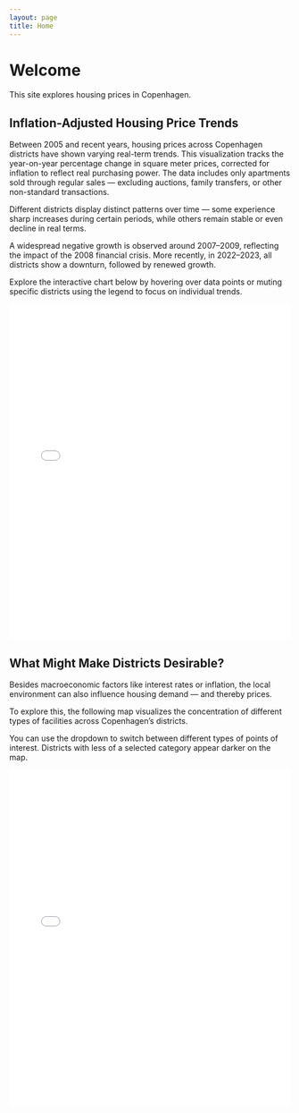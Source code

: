 ```yaml
---
layout: page
title: Home
---
```


# Welcome

This site explores housing prices in Copenhagen.

## Inflation-Adjusted Housing Price Trends


Between 2005 and recent years, housing prices across Copenhagen districts have shown varying real-term trends. This visualization tracks the year-on-year percentage change in square meter prices, corrected for inflation to reflect real purchasing power. The data includes only apartments sold through regular sales — excluding auctions, family transfers, or other non-standard transactions.

Different districts display distinct patterns over time — some experience sharp increases during certain periods, while others remain stable or even decline in real terms.

A widespread negative growth is observed around 2007–2009, reflecting the impact of the 2008 financial crisis. More recently, in 2022–2023, all districts show a downturn, followed by renewed growth.

Explore the interactive chart below by hovering over data points or muting specific districts using the legend to focus on individual trends.


<iframe 
  src="{{ '/assets/bokeh/inflation_adjusted_price_trends.html' | relative_url }}" 
  width="100%" 
  height="600" 
  frameborder="0" 
  loading="lazy">
</iframe>

## What Might Make Districts Desirable?

Besides macroeconomic factors like interest rates or inflation, the local environment can also influence housing demand — and thereby prices.

To explore this, the following map visualizes the concentration of different types of facilities across Copenhagen’s districts.

You can use the dropdown to switch between different types of points of interest. Districts with less of a selected category appear darker on the map.


<iframe 
  src="{{ '/assets/bokeh/district_poi_map.html' | relative_url }}" 
  width="100%" 
  height="600" 
  frameborder="0" 
  loading="lazy">
</iframe>
